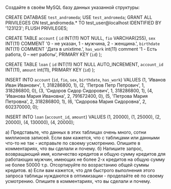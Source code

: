 Создайте в своём MySQL базу данных указанной структуры:

CREATE DATABASE `test_andromeda`;
USE `test_andromeda`;
GRANT ALL PRIVILEGES ON test_andromeda.* TO test_user@localhost IDENTIFIED BY '123123';
FLUSH PRIVILEGES;

CREATE TABLE `account` (
`id`         INT(11) NOT NULL,
`fio`       VARCHAR(255),
`sex`     INT(11) COMMENT '0 - не указан, 1 - мужчина, 2 - женщина.',
`birthdate` INT(11) COMMENT 'Дата в unixtime.',
`has_work` int(11) comment '1 - Есть работа, 0 – нет работы',
PRIMARY KEY (`id`)
);

CREATE TABLE `loan` (
`id`      INT(11) NOT NULL AUTO_INCREMENT,
`account_id` INT(11),
`amount` int(11),
PRIMARY KEY (`id`)
);

INSERT INTO `account` 
(`id`, `fio`, `sex`, `birthdate`, `has_work`)
VALUES 
(1, 'Иванов Иван Иванович', 1, 318286800, 1),
(2, 'Петров Петр Петрович', 1, 318286800, 0),
(3, 'Сидоров Сидор Сидорович', 1, 318286800, 1),
(4, 'Иванова Мария Ивановна', 2, 791672400, 0),
(5, 'Петрова Мария Петровна', 2, 318286800, 1),
(6, 'Сидорова Мария Сидоровна', 2, 602370000, 0);

INSERT INTO `loan`
(`account_id`, `amount`)
VALUES 
(1, 20000),
(1, 25000),
(2, 20000),
(4, 130000),
(4, 20000);

а) Представьте, что данных в этих таблицах очень много, сотни миллионов записей. Если вам кажется, что с таблицами или данными что-то не так - исправьте по своему усмотрению. Опишите в комментариях, что вы сделали и почему.
б) Напишите запрос, возвращающий имя, количество кредитов и общую сумму кредитов для работающих мужчин, имеющих не более 2-х кредитов на общую сумму не более 50000 т.р. Отсортируйте по возрастанию общей суммы кредитов.
в) Если вам кажется, что для быстрого выполнения этого запроса таблицы нуждаются в оптимизации - проделайте её по своему усмотрению. Опишите в комментариях, что вы сделали и почему.